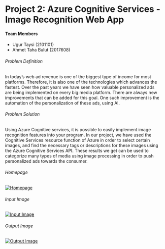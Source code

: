 # Project 2: Azure Cognitive Services - Image Recognition Web App

#### Team Members
- Ugur Taysi (2101101)
- Ahmet Taha Bulut (2017608)

###### Problem Definition
In today’s web ad revenue is one of the biggest type of income for most platforms. Therefore, it is also one of the technologies which advances the fastest. Over the past years we have seen how valuable personalized ads are being implemented on every big media platform. There are always new improvements that can be added for this goal. One such improvement is the automation of the personalization of these ads, using AI. 

###### Problem Solution
Using Azure Cognitive services, it is possible to easily implement image recognition features into your program. In our project, we have used the Cognitive Services resource function of Azure in order to select certain images, and find the necessary tags or descriptions for these images using the Azure Cognitive Services API. These results we get can be used to categorize many types of media using image processing in order to push personalized ads towards the consumer.
###### Homepage
[![Homepage](https://i.imgur.com/GPugNhP.png "Homepage")](https://i.imgur.com/GPugNhP.png "Homepage")
###### Input Image
[![Input Image](https://i.imgur.com/DO9NCdT.png "Input Image")](https://i.imgur.com/DO9NCdT.png "Input Image")
###### Output Image
[![Output Image](https://i.imgur.com/Db5X9Hy.png "Output Image")](https://i.imgur.com/Db5X9Hy.png "Output Image")

